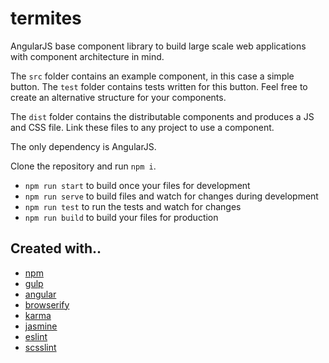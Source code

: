 # termites

AngularJS base component library to build large scale web applications with component architecture in mind.

The `src` folder contains an example component, in this case a simple button. The `test` folder contains tests written for this button. Feel free to create an alternative structure for your components.

The `dist` folder contains the distributable components and produces a JS and CSS file. Link these files to any project to use a component.

The only dependency is AngularJS.

Clone the repository and run `npm i`.

- `npm run start` to build once your files for development
- `npm run serve` to build files and watch for changes during development
- `npm run test` to run the tests and watch for changes
- `npm run build` to build your files for production

## Created with..

- [npm](https://www.npmjs.com/)
- [gulp](http://gulpjs.com/)
- [angular](https://angularjs.org/)
- [browserify](http://browserify.org/)
- [karma](http://karma-runner.github.io/0.13/index.html)
- [jasmine](http://jasmine.github.io/)
- [eslint](http://eslint.org/)
- [scsslint](https://github.com/brigade/scss-lint)
